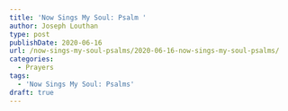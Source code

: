 ```yaml
---
title: 'Now Sings My Soul: Psalm '
author: Joseph Louthan
type: post
publishDate: 2020-06-16
url: /now-sings-my-soul-psalms/2020-06-16-now-sings-my-soul-psalms/
categories:
  - Prayers
tags:
  - 'Now Sings My Soul: Psalms'
draft: true
---
```

